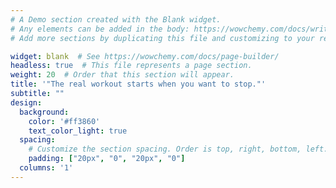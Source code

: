 ```yaml
---
# A Demo section created with the Blank widget.
# Any elements can be added in the body: https://wowchemy.com/docs/writing-markdown-latex/
# Add more sections by duplicating this file and customizing to your requirements.

widget: blank  # See https://wowchemy.com/docs/page-builder/
headless: true  # This file represents a page section.
weight: 20  # Order that this section will appear.
title: '"The real workout starts when you want to stop."'
subtitle: ""
design:
  background:
    color: '#ff3860'
    text_color_light: true
  spacing:
    # Customize the section spacing. Order is top, right, bottom, left.
    padding: ["20px", "0", "20px", "0"]
  columns: '1'
---
```


